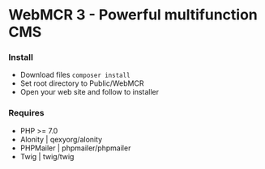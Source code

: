 # WebMCR 3 - Powerful multifunction CMS

### Install
- Download files
`composer install`
- Set root directory to Public/WebMCR
- Open your web site and follow to installer

### Requires
- PHP >= 7.0
- Alonity | qexyorg/alonity
- PHPMailer | phpmailer/phpmailer
- Twig | twig/twig